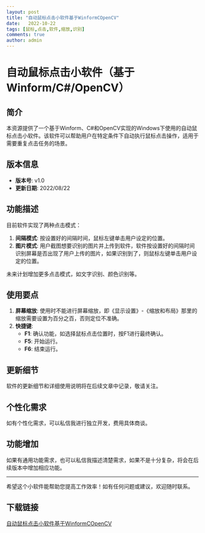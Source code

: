 ```yaml
---
layout: post
title: "自动鼠标点击小软件基于WinformCOpenCV"
date:   2022-10-22
tags: [鼠标,点击,软件,缩放,识别]
comments: true
author: admin
---
```

# 自动鼠标点击小软件（基于Winform/C#/OpenCV）

## 简介
本资源提供了一个基于Winform、C#和OpenCV实现的Windows下使用的自动鼠标点击小软件。该软件可以帮助用户在特定条件下自动执行鼠标点击操作，适用于需要重复点击任务的场景。

## 版本信息
- **版本号**: v1.0
- **更新日期**: 2022/08/22

## 功能描述
目前软件实现了两种点击模式：

1. **间隔模式**: 按设置好的间隔时间，鼠标左键单击用户设定的位置。
2. **图片模式**: 用户截图想要识别的图片并上传到软件，软件按设置好的间隔时间识别屏幕是否出现了用户上传的图片，如果识别到了，则鼠标左键单击用户设定的位置。

未来计划增加更多点击模式，如文字识别、颜色识别等。

## 使用要点
1. **屏幕缩放**: 使用时不能进行屏幕缩放，即《显示设置》-《缩放和布局》那里的缩放需要设置为百分之百，否则定位不准确。
2. **快捷键**:
   - **F1**: 确认功能，如选择鼠标点击位置时，按F1进行最终确认。
   - **F5**: 开始运行。
   - **F6**: 结束运行。

## 更新细节
软件的更新细节和详细使用说明将在后续文章中记录，敬请关注。

## 个性化需求
如有个性化需求，可以私信我进行独立开发，费用具体商谈。

## 功能增加
如果有通用功能需求，也可以私信我描述清楚需求，如果不是十分复杂，将会在后续版本中增加相应功能。

---

希望这个小软件能帮助您提高工作效率！如有任何问题或建议，欢迎随时联系。

## 下载链接

[自动鼠标点击小软件基于WinformCOpenCV](https://pan.quark.cn/s/87d8d06e2715)